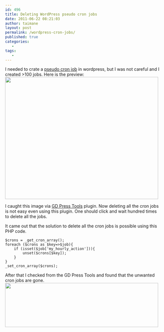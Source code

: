 ```yaml
---
id: 496
title: Deleting WordPress pseudo cron jobs
date: 2011-06-22 08:21:03
author: taimane
layout: post
permalink: /wordpress-cron-jobs/
published: true
categories:
   -
tags:
   -
---
```

I needed to crate a <a rel="nofollow" href="http://codex.wordpress.org/Function_Reference/wp_schedule_event">pseudo cron job</a> in wordpress, but I was not careful and I created >100 jobs. Here is the preview:
<img src="https://programming-review.com/wp-content/uploads/2011/06/cronscheduler-e1308729303177.png" alt="" title="cronscheduler" width="500" height="398" class="alignnone size-full wp-image-497" />

I caught this image via <a rel="nofollow" href="http://wordpress.org/extend/plugins/gd-press-tools/">GD Press Tools</a> plugin. Now deleting all the cron jobs is not easy even using this plugin. One should click and wait hundred times to delete all the jobs.

It came out that the solution to delete all the cron jobs is possible using this PHP code.
```
$crons = _get_cron_array();
foreach ($crons as $key=>$job){
	if (isset($job['my_hourly_action'])){
		unset($crons[$key]);			
	}
}	
_set_cron_array($crons);
```
After that I checked from the GD Press Tools and found that the unwanted cron jobs are gone.
<img src="https://programming-review.com/wp-content/uploads/2011/06/pseudocron1-e1308731005309.png" alt="" title="pseudocron" width="500" height="144" class="alignnone size-full wp-image-502" />
  
